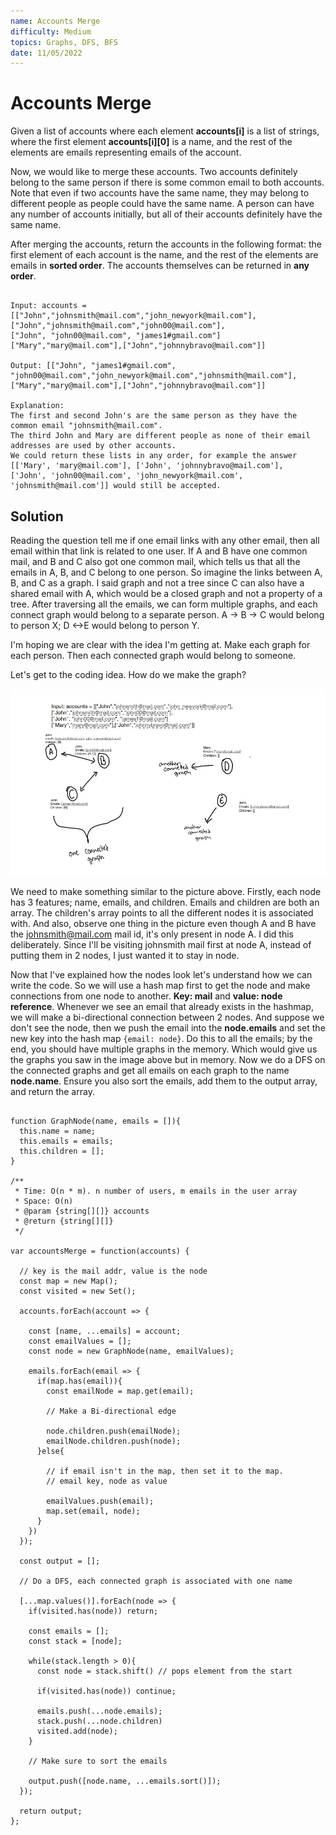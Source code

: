 ```yaml
---
name: Accounts Merge
difficulty: Medium
topics: Graphs, DFS, BFS
date: 11/05/2022
---
```


# Accounts Merge

Given a list of accounts where each element **accounts[i]** is a list of strings, where the first element **accounts[i][0]** is a name, and the rest of the elements are emails representing emails of the account.

Now, we would like to merge these accounts. Two accounts definitely belong to the same person if there is some common email to both accounts. Note that even if two accounts have the same name,
they may belong to different people as people could have the same name. A person can have any number of accounts initially, but all of their accounts definitely have the same name.

After merging the accounts, return the accounts in the following format: the first element of each account is the name, and the rest of the elements are emails in **sorted order**.
The accounts themselves can be returned in **any order**.

```txt:example showLineNumbers

Input: accounts = [["John","johnsmith@mail.com","john_newyork@mail.com"],
["John","johnsmith@mail.com","john00@mail.com"],
["John", "john00@mail.com", "james1#gmail.com"]
["Mary","mary@mail.com"],["John","johnnybravo@mail.com"]]

Output: [["John", "james1#gmail.com", "john00@mail.com","john_newyork@mail.com","johnsmith@mail.com"],
["Mary","mary@mail.com"],["John","johnnybravo@mail.com"]]

Explanation:
The first and second John's are the same person as they have the common email "johnsmith@mail.com".
The third John and Mary are different people as none of their email addresses are used by other accounts.
We could return these lists in any order, for example the answer [['Mary', 'mary@mail.com'], ['John', 'johnnybravo@mail.com'],
['John', 'john00@mail.com', 'john_newyork@mail.com', 'johnsmith@mail.com']] would still be accepted.

```

## Solution

Reading the question tell me if one email links with any other email, then all email within that link is related to one user.
If A and B have one common mail, and B and C also got one common mail, which tells us that all the emails in A, B, and C belong to one person.
So imagine the links between A, B, and C as a graph. I said graph and not a tree since C can also have a shared email with A, which would be a closed graph and not a property of a tree.
After traversing all the emails, we can form multiple graphs, and each connect graph would belong to a separate person.
A -> B -> C would belong to person X; D <->E would belong to person Y.

I'm hoping we are clear with the idea I'm getting at. Make each graph for each person. Then each connected graph would belong to someone.

Let's get to the coding idea. How do we make the graph?

![example img](https://raw.githubusercontent.com/satvik-1203/daily-leetcoding/main/images/721.jpg)

We need to make something similar to the picture above. Firstly, each node has 3 features; name, emails, and children. Emails and children are both an array.
The children's array points to all the different nodes it is associated with. And also, observe one thing in the picture even though A and B have the johnsmith@mail.com mail id, it's only present in node A.
I did this deliberately.
Since I'll be visiting johnsmith mail first at node A, instead of putting them in 2 nodes, I just wanted it to stay in node.

Now that I've explained how the nodes look let's understand how we can write the code.
So we will use a hash map first to get the node and make connections from one node to another. **Key: mail** and **value: node reference**.
Whenever we see an email that already exists in the hashmap, we will make a bi-directional connection between 2 nodes.
And suppose we don't see the node, then we push the email into the **node.emails** and set the new key into the hash map `{email: node}`.
Do this to all the emails; by the end, you should have multiple graphs in the memory.
Which would give us the graphs you saw in the image above but in memory.
Now we do a DFS on the connected graphs and get all emails on each graph to the name **node.name**.
Ensure you also sort the emails, add them to the output array, and return the array.

```js:solution showLineNumbers

function GraphNode(name, emails = []){
  this.name = name;
  this.emails = emails;
  this.children = [];
}

/**
 * Time: O(n * m). n number of users, m emails in the user array
 * Space: O(n)
 * @param {string[][]} accounts
 * @return {string[][]}
 */

var accountsMerge = function(accounts) {

  // key is the mail addr, value is the node
  const map = new Map();
  const visited = new Set();

  accounts.forEach(account => {

    const [name, ...emails] = account;
    const emailValues = [];
    const node = new GraphNode(name, emailValues);

    emails.forEach(email => {
      if(map.has(email)){
        const emailNode = map.get(email);

        // Make a Bi-directional edge

        node.children.push(emailNode);
        emailNode.children.push(node);
      }else{

        // if email isn't in the map, then set it to the map.
        // email key, node as value

        emailValues.push(email);
        map.set(email, node);
      }
    })
  });

  const output = [];

  // Do a DFS, each connected graph is associated with one name

  [...map.values()].forEach(node => {
    if(visited.has(node)) return;

    const emails = [];
    const stack = [node];

    while(stack.length > 0){
      const node = stack.shift() // pops element from the start

      if(visited.has(node)) continue;

      emails.push(...node.emails);
      stack.push(...node.children)
      visited.add(node);
    }

    // Make sure to sort the emails

    output.push([node.name, ...emails.sort()]);
  });

  return output;
};

```
